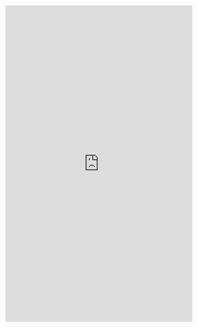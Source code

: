 <html lang="en" style="width:100%; height:100%;">
  <head>
     <title>Hoja de Vida Juan C. Contreras</title>
  </head>
  <body style="width:100%; height:100%; margin:0;">
    <embed src="https://jcontrmo.github.io/HojaVida/JuanContrerasHV2020.pdf" width="100%" height="850px" type="application/pdf"/>
   </body>
</html>
